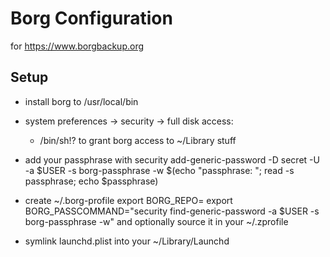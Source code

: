 # Borg Configuration

for https://www.borgbackup.org

## Setup

* install borg to /usr/local/bin
* system preferences -> security -> full disk access:
  * /bin/sh!? to grant borg access to ~/Library stuff 
* add your passphrase with
    security add-generic-password -D secret -U -a $USER -s borg-passphrase -w $(echo "passphrase: "; read -s passphrase; echo $passphrase)
* create ~/.borg-profile
    export BORG_REPO=<your repo>
    export BORG_PASSCOMMAND="security find-generic-password -a $USER -s borg-passphrase -w"
  and optionally source it in your ~/.zprofile

* symlink launchd.plist into your ~/Library/Launchd

